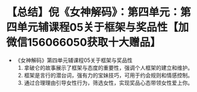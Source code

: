 # 【总结】倪《女神解码》：第四单元：第四单元辅课程05关于框架与奖品性【加微信156066050获取十大赠品】

-   《女神解码》第四单元辅课程05关于框架与奖品性
    1.  拿破仑的故事展示了框架与态度的重要性，强调个人框架的建立和维护。
    2.  框架是言行的潜台词，强有力的宝妹技巧，可用于约会规则和情感控制。
    3.  通过合理理由引导女性行为，筛选女性，实现奖品心态带领女性爱上你。